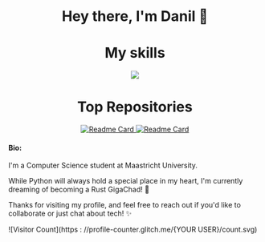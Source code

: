 <h1 align="center">Hey there, I'm Danil 👋 </h1>

<h1 align="center">My skills</h1>
<p align="center">
  <a href="https://skillicons.dev">
    <img src="https://skillicons.dev/icons?i=git,github,docker,vim,py,js,vue,express,nextjs,nodejs,svelte" />
  </a>
</p>

<div align="center">
    <h1>Top Repositories</h1>
    <a href="https://github.com/ProcrastinatorMuffin/VUE-health-app">
        <img src="https://github-readme-stats.vercel.app/api/pin/?username=ProcrastinatorMuffin&repo=VUE-health-app" alt="Readme Card">
    </a>
    <a href="https://github.com/ProcrastinatorMuffin/NextJS-Online-Library">
        <img src="https://github-readme-stats.vercel.app/api/pin/?username=ProcrastinatorMuffin&repo=NextJS-Online-Library" alt="Readme Card">
    </a>
</div>

<div>
  <h4>Bio:</h4>
  <p>I'm a Computer Science student at Maastricht University.</p>
    
  <p>While Python will always hold a special place in my heart, I'm currently dreaming of becoming a Rust GigaChad! 🦀</p>
    
  <p>Thanks for visiting my profile, and feel free to reach out if you'd like to collaborate or just chat about tech! ✨</p>
</div>

![Visitor Count](https : //profile-counter.glitch.me/{YOUR USER}/count.svg)
